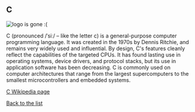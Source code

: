 ## C

![logo is gone :(](https://upload.wikimedia.org/wikipedia/commons/thumb/3/35/The_C_Programming_Language_logo.svg/100px-The_C_Programming_Language_logo.svg.png "Logo C")




C (pronounced /ˈsiː/ – like the letter c) is a general-purpose computer programming language. It was created in the 1970s by Dennis Ritchie, and remains very widely used and influential. By design, C's features cleanly reflect the capabilities of the targeted CPUs. It has found lasting use in operating systems, device drivers, and protocol stacks, but its use in application software has been decreasing. C is commonly used on computer architectures that range from the largest supercomputers to the smallest microcontrollers and embedded systems.


[C Wikipedia page](https://en.wikipedia.org/wiki/C_(programming_language))

[Back to the list](/home/tomek/Studia/AWWW/lab/lab01/list_page.md)